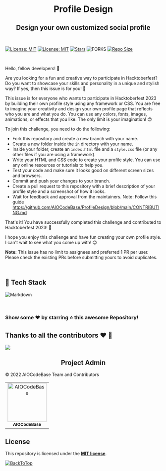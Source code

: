 <h1 align="center"> <b>Profile Design</b> </h1>

<h2 align="center"> <b>Design your own customized social profile</b> </h2>

<br>

[![License: MIT](https://img.shields.io/badge/License-MIT-blue.svg?style=for-the-badge)](./LICENSE)
[![License: MIT](https://img.shields.io/github/followers/AIOCodeBase?logo=github&label=follow%20%40AIOCodeBase&style=for-the-badge)](https://www.github.com/AIOCodeBase)
[![Stars](https://img.shields.io/github/stars/AIOCodeBase/ProfileDesign?label=Star%20this%20Repository&style=for-the-badge)](https://www.github.com/AIOCodeBase/ProfileDesign)
![FORKS](https://img.shields.io/github/forks/AIOCodeBase/ProfileDesign?style=for-the-badge&social)
[![Repo Size](https://img.shields.io/github/languages/code-size/AIOCodeBase/ProfileDesign?style=for-the-badge)](https://www.github.com/AIOCodeBase/ProfileDesign)

<br>

Hello, fellow developers! 👋

Are you looking for a fun and creative way to participate in Hacktoberfest? Do you want to showcase your skills and personality in a unique and stylish way? If yes, then this issue is for you! 🎉

This issue is for everyone who wants to participate in Hacktoberfest 2023 by building their own profile style using any framework or CSS. You are free to imagine your creativity and design your own profile page that reflects who you are and what you do. You can use any colors, fonts, images, animations, or effects that you like. The only limit is your imagination! 😍

To join this challenge, you need to do the following:

- Fork this repository and create a new branch with your name.
- Create a new folder inside the `in` directory with your name.
- Inside your folder, create an `index.html` file and a `style.css` file (or any other files if you are using a framework).
- Write your HTML and CSS code to create your profile style. You can use any online resources or tutorials to help you.
- Test your code and make sure it looks good on different screen sizes and browsers.
- Commit and push your changes to your branch.
- Create a pull request to this repository with a brief description of your profile style and a screenshot of how it looks.
- Wait for feedback and approval from the maintainers.
Note: Follow this guide https://github.com/AIOCodeBase/ProfileDesign/blob/main/CONTRIBUTING.md

That's it! You have successfully completed this challenge and contributed to Hacktoberfest 2023! 🙌

I hope you enjoy this challenge and have fun creating your own profile style. I can't wait to see what you come up with! 😊

**Note:** This issue has no limit to assignees and preferred 1 PR per user. Please check the existing PRs before submitting yours to avoid duplicates.

<br>

## 📌 **Tech Stack**

![Markdown](https://img.shields.io/badge/markdown-%23000000.svg?style=for-the-badge&logo=markdown&logoColor=white)

<br>

### Show some ❤️ by starring ⭐ this awesome Repository!

## **Thanks to all the contributors** ❤️ 🫡

<a href="https://github.com/AIOCodeBase/ProfileDesign/graphs/contributors">
  <img src="https://contrib.rocks/image?repo=AIOCodeBase/ProfileDesign" />
</a>

<br>

<h2 align=center> Project Admin  </h2>

© 2022 AIOCodeBase Team and Contributors

<p align="center">
<table align="center">
  <tbody><tr>
     <td align="center"><a href="https://github.com/AIOCodeBase"><img alt="AIOCodeBase" src="https://avatars.githubusercontent.com/u/117071652" width="125px;"><br><sub><b> AIOCodeBase </b></sub></a><br></td> </a></td>
</tbody></table>

## **License**

This repository is licensed under the [**MIT license**](./LICENSE).

[![BackToTop](https://img.shields.io/badge/-Back%20to%20Top-red?style=for-the-badge)](#top)